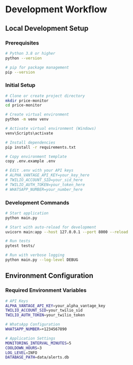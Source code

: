 # Development Workflow

## Local Development Setup

### Prerequisites
```bash
# Python 3.8 or higher
python --version

# pip for package management
pip --version
```

### Initial Setup
```bash
# Clone or create project directory
mkdir price-monitor
cd price-monitor

# Create virtual environment
python -m venv venv

# Activate virtual environment (Windows)
venv\Scripts\activate

# Install dependencies
pip install -r requirements.txt

# Copy environment template
copy .env.example .env

# Edit .env with your API keys
# ALPHA_VANTAGE_API_KEY=your_key_here
# TWILIO_ACCOUNT_SID=your_sid_here
# TWILIO_AUTH_TOKEN=your_token_here
# WHATSAPP_NUMBER=your_number_here
```

### Development Commands
```bash
# Start application
python main.py

# Start with auto-reload for development
uvicorn main:app --host 127.0.0.1 --port 8000 --reload

# Run tests
pytest tests/

# Run with verbose logging
python main.py --log-level DEBUG
```

## Environment Configuration

### Required Environment Variables
```bash
# API Keys
ALPHA_VANTAGE_API_KEY=your_alpha_vantage_key
TWILIO_ACCOUNT_SID=your_twilio_sid
TWILIO_AUTH_TOKEN=your_twilio_token

# WhatsApp Configuration
WHATSAPP_NUMBER=+1234567890

# Application Settings
MONITORING_INTERVAL_MINUTES=5
COOLDOWN_HOURS=3
LOG_LEVEL=INFO
DATABASE_PATH=data/alerts.db
```
